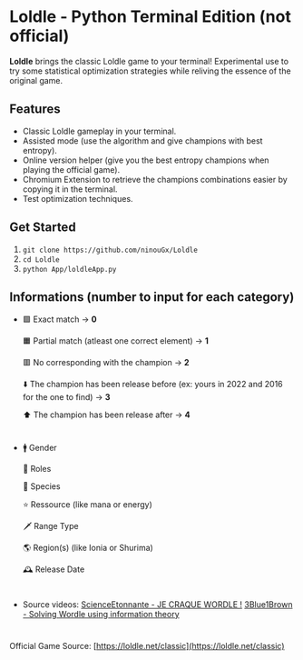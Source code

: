 # Loldle - Python Terminal Edition (not official)

**Loldle** brings the classic Loldle game to your terminal! 
Experimental use to try some statistical optimization strategies while reliving the essence of the original game.

## Features

- Classic Loldle gameplay in your terminal.
- Assisted mode (use the algorithm and give champions with best entropy).
- Online version helper (give you the best entropy champions when playing the official game).
- Chromium Extension to retrieve the champions combinations easier by copying it in the terminal.
- Test optimization techniques.

## Get Started
1. `git clone https://github.com/ninouGx/Loldle`
2. `cd Loldle`
3. `python App/loldleApp.py`

## Informations (number to input for each category)
- 🟩 Exact match -> **0**
  
  🟧 Partial match (atleast one correct element) -> **1**
  
  🟥 No corresponding with the champion -> **2**
  
  ⬇️ The champion has been release before (ex: yours in 2022 and 2016 for the one to find) -> **3**
  
  ⬆️ The champion has been release after -> **4**
  #

- 🚹 Gender
  
  📍 Roles
  
  🦄 Species
  
  ⭐️ Ressource (like mana or energy)
  
  🗡️ Range Type
  
  🌎 Region(s) (like Ionia or Shurima)
  
  🕰️ Release Date
  #

- Source videos: 
  [ScienceEtonnante - JE CRAQUE WORDLE !](https://www.youtube.com/watch?v=iw4_7ioHWF4&pp=ygUXd29yZGxlIHNjaWVuY2VldG9ubmFudGU%3D)
  [3Blue1Brown - Solving Wordle using information theory](https://www.youtube.com/watch?v=v68zYyaEmEA&t=0s)
  #

Official Game Source: [https://loldle.net/classic](https://loldle.net/classic)
